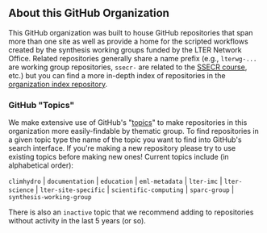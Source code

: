 ## About this GitHub Organization

This GitHub organization was built to house GitHub repositories that span more than one site as well as provide a home for the scripted workflows created by the synthesis working groups funded by the LTER Network Office. Related repositories generally share a name prefix (e.g., `lterwg-...` are working group repositories, `ssecr-` are related to the [SSECR course](), etc.) but you can find a more in-depth index of repositories in the [organization index repository](https://github.com/lter/lter_github-index#readme).

### GitHub "Topics"

We make extensive use of GitHub's "[topics](https://docs.github.com/en/repositories/managing-your-repositorys-settings-and-features/customizing-your-repository/classifying-your-repository-with-topics)" to make repositories in this organization more easily-findable by thematic group.  To find repositories in a given topic type the name of the topic you want to find into GitHub's search interface. If you're making a new repository please try to use existing topics before making new ones! Current topics include (in alphabetical order):

`climhydro` | `documentation` | `education` | `eml-metadata` | `lter-imc` | `lter-science` | `lter-site-specific` | `scientific-computing` | `sparc-group` | `synthesis-working-group`

There is also an `inactive` topic that we recommend adding to repositories without activity in the last 5 years (or so).

